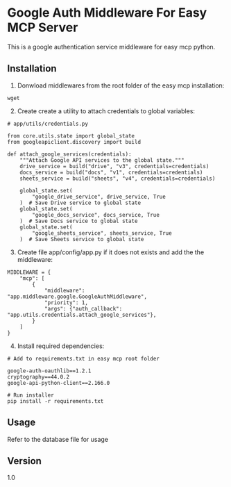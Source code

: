 # Google Auth Middleware For Easy MCP Server

This is a google authentication service middleware for easy mcp python.

## Installation

1. Donwload middlewares from the root folder of the easy mcp installation:

```
wget
```

2. Create create a utility to attach credentials to global variables:

```
# app/utils/credentials.py

from core.utils.state import global_state
from googleapiclient.discovery import build

def attach_google_services(credentials):
    """Attach Google API services to the global state."""
    drive_service = build("drive", "v3", credentials=credentials)
    docs_service = build("docs", "v1", credentials=credentials)
    sheets_service = build("sheets", "v4", credentials=credentials)

    global_state.set(
        "google_drive_service", drive_service, True
    )  # Save Drive service to global state
    global_state.set(
        "google_docs_service", docs_service, True
    )  # Save Docs service to global state
    global_state.set(
        "google_sheets_service", sheets_service, True
    )  # Save Sheets service to global state
```

3. Create file app/config/app.py if it does not exists and add the the middleware:

```
MIDDLEWARE = {
    "mcp": [
        {
            "middleware": "app.middleware.google.GoogleAuthMiddleware",
            "priority": 1,
            "args": {"auth_callback": "app.utils.credentials.attach_google_services"},
        }
    ]
}
```

4. Install required dependencies:

```
# Add to requirements.txt in easy mcp root folder

google-auth-oauthlib==1.2.1
cryptography==44.0.2
google-api-python-client==2.166.0

# Run installer
pip install -r requirements.txt
```

## Usage

Refer to the database file for usage

## Version

1.0
